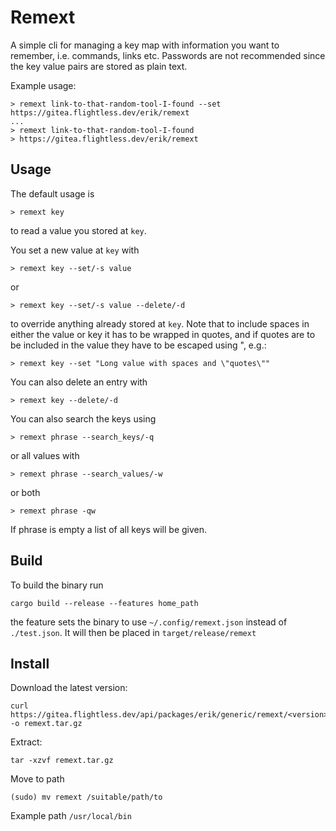 # Remext

A simple cli for managing a key map with information you want to remember, i.e. commands, links etc. Passwords are not recommended since the key value pairs are stored as plain text.

Example usage:

```
> remext link-to-that-random-tool-I-found --set https://gitea.flightless.dev/erik/remext
...
> remext link-to-that-random-tool-I-found
> https://gitea.flightless.dev/erik/remext
```

## Usage

The default usage is

```
> remext key
```

to read a value you stored at `key`.

You set a new value at `key` with

```
> remext key --set/-s value
```

or

```
> remext key --set/-s value --delete/-d
```

to override anything already stored at `key`. Note that to include spaces in either the value or key it has to be wrapped in quotes, and if quotes are to be included in the value they have to be escaped using \", e.g.:

```
> remext key --set "Long value with spaces and \"quotes\""
```

You can also delete an entry with

```
> remext key --delete/-d
```

You can also search the keys using

```
> remext phrase --search_keys/-q
```

or all values with

```
> remext phrase --search_values/-w
```

or both

```
> remext phrase -qw
```

If phrase is empty a list of all keys will be given.

## Build

To build the binary run

```
cargo build --release --features home_path
```

the feature sets the binary to use `~/.config/remext.json` instead of `./test.json`.
It will then be placed in `target/release/remext`

## Install

Download the latest version:

```
curl https://gitea.flightless.dev/api/packages/erik/generic/remext/<version>/remext.tar.gz -o remext.tar.gz
```

Extract:

```
tar -xzvf remext.tar.gz
```

Move to path

```
(sudo) mv remext /suitable/path/to
```

Example path `/usr/local/bin`
